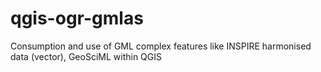 # qgis-ogr-gmlas
Consumption and use of GML complex features like INSPIRE harmonised data (vector), GeoSciML within QGIS
